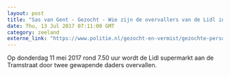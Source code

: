 ```yaml
---
layout: post
title: "Sas van Gent - Gezocht - Wie zijn de overvallers van de Lidl in Sas van Gent?"
date: Thu, 13 Jul 2017 07:11:00 GMT
category: zeeland
externe_link: "https://www.politie.nl/gezocht-en-vermist/gezochte-personen/2017/juli/08-overval-lidl-sas-van-gent.html"
---
```


Op donderdag 11 mei 2017 rond 7.50 uur wordt de Lidl supermarkt aan de Tramstraat door twee gewapende daders overvallen.
